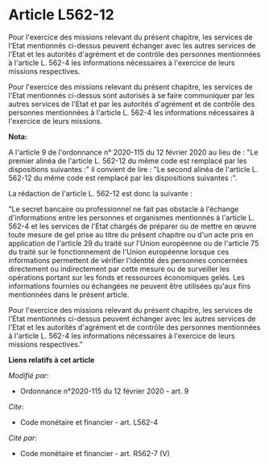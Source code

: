 # Article L562-12

Pour l'exercice des missions relevant du présent chapitre, les services de l'Etat mentionnés ci-dessus peuvent échanger avec
les autres services de l'Etat et les autorités d'agrément et de contrôle des personnes mentionnées à l'article L. 562-4 les
informations nécessaires à l'exercice de leurs missions respectives.

Pour l'exercice des missions relevant du présent chapitre, les services de l'Etat mentionnés ci-dessus sont autorisés à se
faire communiquer par les autres services de l'Etat et par les autorités d'agrément et de contrôle des personnes mentionnées
à l'article L. 562-4 les informations nécessaires à l'exercice de leurs missions.

**Nota:**

A l'article 9 de l'ordonnance n° 2020-115 du 12 février 2020 au lieu de : "Le premier alinéa de l'article L. 562-12 du même
code est remplacé par les dispositions suivantes :" il convient de lire : "Le second alinéa de l'article L. 562-12 du même
code est remplacé par les dispositions suivantes :".

La rédaction de l'article L. 562-12 est donc la suivante :

"Le secret bancaire ou professionnel ne fait pas obstacle à l'échange d'informations entre les personnes et organismes
mentionnés à l'article L. 562-4 et les services de l'Etat chargés de préparer ou de mettre en œuvre toute mesure de gel prise
au titre du présent chapitre ou d'un acte pris en application de l'article 29 du traité sur l'Union européenne ou de
l'article 75 du traité sur le fonctionnement de l'Union européenne lorsque ces informations permettent de vérifier l'identité
des personnes concernées directement ou indirectement par cette mesure ou de surveiller les opérations portant sur les fonds
et ressources économiques gelés. Les informations fournies ou échangées ne peuvent être utilisées qu'aux fins mentionnées
dans le présent article.

Pour l'exercice des missions relevant du présent chapitre, les services de l'Etat mentionnés ci-dessus peuvent échanger avec
les autres services de l'Etat et les autorités d'agrément et de contrôle des personnes mentionnées à l'article L. 562-4 les
informations nécessaires à l'exercice de leurs missions respectives."

**Liens relatifs à cet article**

_Modifié par_:

  - Ordonnance n°2020-115 du 12 février 2020 - art. 9

_Cite_:

  - Code monétaire et financier - art. L562-4

_Cité par_:

  - Code monétaire et financier - art. R562-7 (V)
